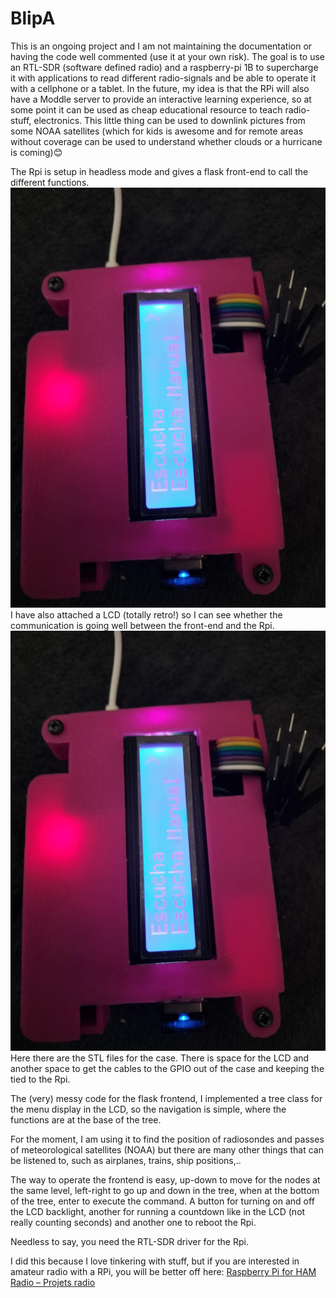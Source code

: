 # BlipA
This is an ongoing project and I am not maintaining the documentation or having the code well commented (use it at your own risk). 
The goal is to use an RTL-SDR (software defined radio) and a raspberry-pi 1B to supercharge it with applications to read different radio-signals and be able to operate it with a cellphone or a tablet. In the future, my idea is that the RPi will also have a Moddle server to provide an interactive learning experience, so at some point it can be used as cheap educational resource to teach radio-stuff, electronics. This little thing can be used to downlink pictures from some NOAA satellites (which for kids is awesome and for remote areas without coverage can be used to understand whether clouds or a hurricane is coming)😊

The Rpi is setup in headless mode and gives a flask front-end to call the different functions. 
![Screenshot of Blip-A working.](https://github.com/JDeRiVe/BlipA/blob/main/BlipA_pictures/BlipA_LCDworking.jpg)
I have also attached a LCD (totally retro!) so I can see whether the communication is going well between the front-end and the Rpi.
![Screenshot of Blip-A working.](https://github.com/JDeRiVe/BlipA/blob/main/BlipA_pictures/BlipA_LCDworking.jpg)
Here there are the STL files for the case. There is space for the LCD and another space to get the cables to the GPIO out of the case and keeping the tied to the Rpi.

The (very) messy code for the flask frontend, I implemented a tree class for the menu display in the LCD, so the navigation is simple, where the functions are at the base of the tree.

For the moment, I am using it to find the position of radiosondes and passes of meteorological satellites (NOAA) but there are many other things that can be listened to, such as airplanes, trains, ship positions,..

The way to operate the frontend is easy, up-down to move for the nodes at the same level, left-right to go up and down in the tree, when at the bottom of the tree, enter to execute the command. A button for turning on and off the LCD backlight, another for running a countdown like in the LCD (not really counting seconds) and another one to reboot the Rpi.

Needless to say, you need the RTL-SDR driver for the Rpi.

I did this because I love tinkering with stuff, but if you are interested in amateur radio with a RPi, you will be better off here: [Raspberry Pi for HAM Radio – Projets radio](https://hamprojects.wordpress.com/2020/09/06/raspberry-pi-for-ham-radio/)
